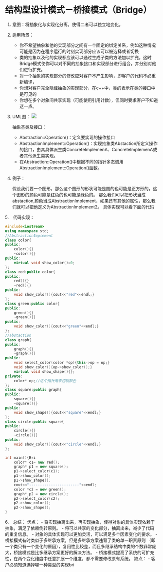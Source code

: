 # 结构型设计模式－桥接模式（Bridge）
1. 意图：将抽象化与实现化分离，使得二者可以独立地变化。
2. 适用场景：
	- 你不希望抽象和他的实现部分之间有一个固定的绑定关系，例如这种情况可能是因为在程序运行的时刻实现部分应该可以被选择或者切换
	- 类的抽象以及他的实现都应该可以通过生成子类的方法加以扩充。这时Bridge模式使你可以对不同的抽象接口和实现部分进行组合，并分别对他们进行扩充。
	- 对一个抽象的实现部分的修改应对客户不产生影响，即客户的代码不必重新编译，
	- 你想对客户完全隐藏抽象的实现部分，在c++中，类的表示在类的接口中是可见的
	- 你想在多个对象间共享实现（可能使用引用计数），但同时要求客户不知道这一点。

3. UML图：
![](/home/dbwater/桌面/桥接模式1.x-png)

	抽象基类及接口：
	- Abstraction::Operation()：定义要实现的操作接口
	- AbstractionImplement::Operation()：实现抽象类Abstaction所定义操作的接口，由其具体派生类ConcreteImplemenA、ConcreteImplemenA或者其他派生类实现。
	- 在Abstraction::Operation()中根据不同的指针多态调用AbstractionImplement::Operation()函数。

4. 例子：

	假设我们要一个图形，那么这个图形的形状可能是圆的也可能是正方形的，这个图形的颜色可能是红色的也可能是绿色的。
	那么我们可以把形状当成abstaction,颜色当成AbstractionImplement，如果还有其他的属性，那么我们就可以把他定义为AbstractionImplement2。
	具体实现可以看下面的代码

5.　代码实现：

```c++
#include<iostream>
using namespace std;
//AbstractionImplement
class color{
public:
	color(){}
	~color(){}
public:
	virtual void show_color()=0;
};
class red:public color{
public:
	red(){}
	~red(){}
public:
	void show_color(){cout<<"red"<<endl;}
};
class green:public color{
public:
	green(){}
	~green(){}
public:
	void show_color(){cout<<"green"<<endl;}
};
//abstaction
class graph{
public:
	graph(){}
	~graph(){}
public:
	void select_color(color *op){this->op = op;}
	void show_color(){op->show_color();}
	virtual void show_shape(){};
private:
	color* op;//这个指针用来控制颜色
};
class square:public graph{
public:
	square(){}
	~square(){}
public:
	void show_shape(){cout<<"square"<<endl;}
};
class circle:public square{
public:
	circle(){}
	~circle(){}
public:
	void show_color(){cout<<"circle"<<endl;}
};

int main(){Bri
	color* c1= new red();
	graph* p1 = new square();
	p1->select_color(c1);
	p1->show_color();
	p1->show_shape();
	cout<<"-----------------------"<<endl;
	color *c2 = new green();
	graph* p2 = new circle();
	p2->select_color(c2);
	p2->show_color();
	p2->show_shape();
}

```

6.　总结：
优点：
	- 将实现抽离出来，再实现抽象，使得对象的具体实现依赖于抽象，满足了依赖倒转原则。
	- 将可以共享的变化部分，抽离出来，减少了代码的重复信息。
	- 对象的具体实现可以更加灵活，可以满足多个因素变化的要求。
	- 桥接模式有时类似于多继承方案，但是多继承方案违背了类的单一职责原则 （即一个类只有一个变化的原因），复用性比较差，而且多继承结构中类的个数非常庞大，桥接模式是比多继承方案更好的解决方法。
    - 桥接模式提高了系统的可扩充性，在两个变化维度中任意扩展一个维度，都不需要修改原有系统。
	缺点：
	- 客户必须知道选择哪一种类型的实现bri